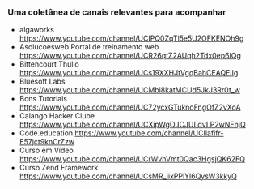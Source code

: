 ### Uma coletânea de canais relevantes para acompanhar

- algaworks https://www.youtube.com/channel/UCIPQ0ZqTl5e5U2OFKENOh9g
- Asolucoesweb Portal de treinamento web https://www.youtube.com/channel/UCR26qtZ2AUqh2Tdx0ep6lQg
- Bittencourt Thulio https://www.youtube.com/channel/UCs19XXHJtVgqBahCEAQEiIg
- Bluesoft Labs https://www.youtube.com/channel/UCMbi8katMCUd5JkJ3Rr0t_w
- Bons Tutoriais https://www.youtube.com/channel/UC72ycxGTuknoFngOfZ2vXoA
- Calango Hacker Clube https://www.youtube.com/channel/UCXipWgOJCJULdvLP2wNEnjQ
- Code.education https://www.youtube.com/channel/UCIlafifr-E57jct9knCrZzw
- Curso em Vídeo https://www.youtube.com/channel/UCrWvhVmt0Qac3HgsjQK62FQ
- Curso Zend Framework https://www.youtube.com/channel/UCsMR_iixPPlYl6QysW3kkyQ
